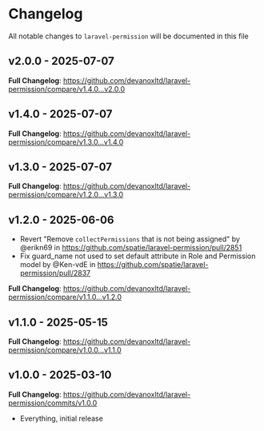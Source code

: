 # Changelog

All notable changes to `laravel-permission` will be documented in this file

## v2.0.0 - 2025-07-07

**Full Changelog**: https://github.com/devanoxltd/laravel-permission/compare/v1.4.0...v2.0.0

## v1.4.0 - 2025-07-07

**Full Changelog**: https://github.com/devanoxltd/laravel-permission/compare/v1.3.0...v1.4.0

## v1.3.0 - 2025-07-07

**Full Changelog**: https://github.com/devanoxltd/laravel-permission/compare/v1.2.0...v1.3.0

## v1.2.0 - 2025-06-06

* Revert "Remove `collectPermissions` that is not being assigned" by @erikn69 in https://github.com/spatie/laravel-permission/pull/2851
* Fix guard_name not used to set default attribute in Role and Permission model by @Ken-vdE in https://github.com/spatie/laravel-permission/pull/2837

**Full Changelog**: https://github.com/devanoxltd/laravel-permission/compare/v1.1.0...v1.2.0

## v1.1.0 - 2025-05-15

**Full Changelog**: https://github.com/devanoxltd/laravel-permission/compare/v1.0.0...v1.1.0

## v1.0.0 - 2025-03-10

**Full Changelog**: https://github.com/devanoxltd/laravel-permission/commits/v1.0.0

- Everything, initial release
